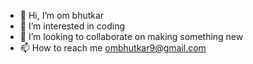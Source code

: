 - 👋 Hi, I’m om bhutkar
- 👀 I’m interested in coding
- 💞️ I’m looking to collaborate on making something new
- 📫 How to reach me ombhutkar9@gmail.com

<!---
mr-zei/mr-zei is a ✨ special ✨ repository because its `README.md` (this file) appears on your GitHub profile.
You can click the Preview link to take a look at your changes.
--->
